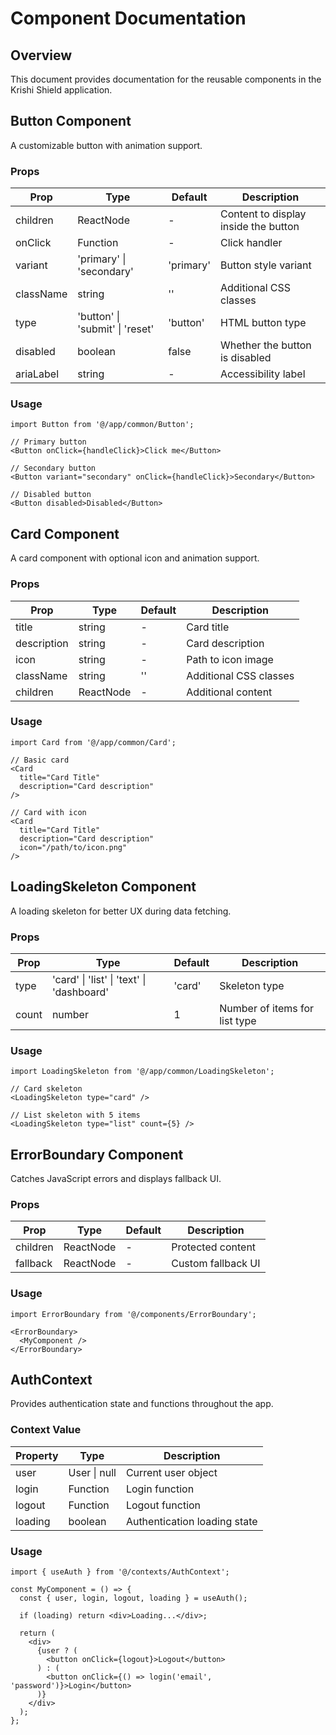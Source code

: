 # Component Documentation

## Overview

This document provides documentation for the reusable components in the Krishi Shield application.

## Button Component

A customizable button with animation support.

### Props

| Prop | Type | Default | Description |
|------|------|---------|-------------|
| children | ReactNode | - | Content to display inside the button |
| onClick | Function | - | Click handler |
| variant | 'primary' \| 'secondary' | 'primary' | Button style variant |
| className | string | '' | Additional CSS classes |
| type | 'button' \| 'submit' \| 'reset' | 'button' | HTML button type |
| disabled | boolean | false | Whether the button is disabled |
| ariaLabel | string | - | Accessibility label |

### Usage

```tsx
import Button from '@/app/common/Button';

// Primary button
<Button onClick={handleClick}>Click me</Button>

// Secondary button
<Button variant="secondary" onClick={handleClick}>Secondary</Button>

// Disabled button
<Button disabled>Disabled</Button>
```

## Card Component

A card component with optional icon and animation support.

### Props

| Prop | Type | Default | Description |
|------|------|---------|-------------|
| title | string | - | Card title |
| description | string | - | Card description |
| icon | string | - | Path to icon image |
| className | string | '' | Additional CSS classes |
| children | ReactNode | - | Additional content |

### Usage

```tsx
import Card from '@/app/common/Card';

// Basic card
<Card 
  title="Card Title" 
  description="Card description"
/>

// Card with icon
<Card 
  title="Card Title" 
  description="Card description"
  icon="/path/to/icon.png"
/>
```

## LoadingSkeleton Component

A loading skeleton for better UX during data fetching.

### Props

| Prop | Type | Default | Description |
|------|------|---------|-------------|
| type | 'card' \| 'list' \| 'text' \| 'dashboard' | 'card' | Skeleton type |
| count | number | 1 | Number of items for list type |

### Usage

```tsx
import LoadingSkeleton from '@/app/common/LoadingSkeleton';

// Card skeleton
<LoadingSkeleton type="card" />

// List skeleton with 5 items
<LoadingSkeleton type="list" count={5} />
```

## ErrorBoundary Component

Catches JavaScript errors and displays fallback UI.

### Props

| Prop | Type | Default | Description |
|------|------|---------|-------------|
| children | ReactNode | - | Protected content |
| fallback | ReactNode | - | Custom fallback UI |

### Usage

```tsx
import ErrorBoundary from '@/components/ErrorBoundary';

<ErrorBoundary>
  <MyComponent />
</ErrorBoundary>
```

## AuthContext

Provides authentication state and functions throughout the app.

### Context Value

| Property | Type | Description |
|----------|------|-------------|
| user | User \| null | Current user object |
| login | Function | Login function |
| logout | Function | Logout function |
| loading | boolean | Authentication loading state |

### Usage

```tsx
import { useAuth } from '@/contexts/AuthContext';

const MyComponent = () => {
  const { user, login, logout, loading } = useAuth();
  
  if (loading) return <div>Loading...</div>;
  
  return (
    <div>
      {user ? (
        <button onClick={logout}>Logout</button>
      ) : (
        <button onClick={() => login('email', 'password')}>Login</button>
      )}
    </div>
  );
};
```